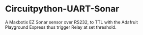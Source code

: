 # Circuitpython-UART-Sonar
A Maxbotix EZ Sonar sensor over RS232, to TTL with the Adafruit Playground Express thus trigger Relay at set threshold.
